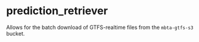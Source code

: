 # prediction_retriever
Allows for the batch download of GTFS-realtime files from the `mbta-gtfs-s3` bucket.
